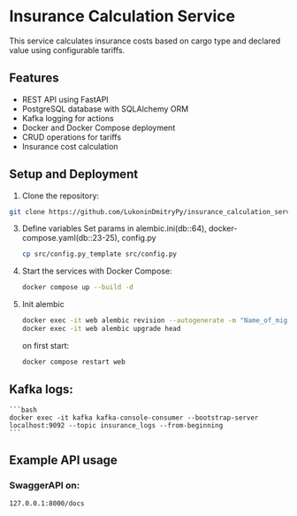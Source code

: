 # Insurance Calculation Service

This service calculates insurance costs based on cargo type and declared value using configurable tariffs.

## Features
- REST API using FastAPI
- PostgreSQL database with SQLAlchemy ORM
- Kafka logging for actions
- Docker and Docker Compose deployment
- CRUD operations for tariffs
- Insurance cost calculation

## Setup and Deployment

1. Clone the repository:
```bash
git clone https://github.com/LukoninDmitryPy/insurance_calculation_service.git
```
3. Define variables
    Set params in alembic.ini(db::64), docker-compose.yaml(db::23-25), config.py
    ```bash
    cp src/config.py_template src/config.py
    ```
2. Start the services with Docker Compose:
   ```bash
   docker compose up --build -d
   ```
3. Init alembic
   ```bash
   docker exec -it web alembic revision --autogenerate -m "Name_of_migration"
   docker exec -it web alembic upgrade head
   ```
   on first start:
   ```bash
   docker compose restart web
   ```

## Kafka logs:
    ```bash
    docker exec -it kafka kafka-console-consumer --bootstrap-server localhost:9092 --topic insurance_logs --from-beginning
    ```

## Example API usage

### SwaggerAPI on:
```
127.0.0.1:8000/docs
```
